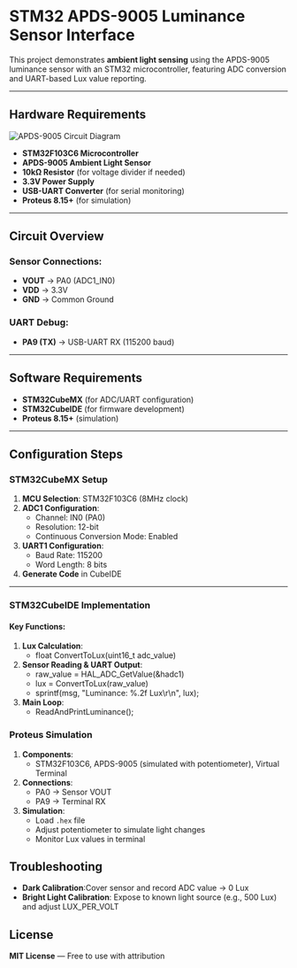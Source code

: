 # STM32 APDS-9005 Luminance Sensor Interface  

This project demonstrates **ambient light sensing** using the APDS-9005 luminance sensor with an STM32 microcontroller, featuring ADC conversion and UART-based Lux value reporting.  

---

## Hardware Requirements  
![APDS-9005 Circuit Diagram](apds9005_circuit.png)  
- **STM32F103C6 Microcontroller**  
- **APDS-9005 Ambient Light Sensor**  
- **10kΩ Resistor** (for voltage divider if needed)  
- **3.3V Power Supply**  
- **USB-UART Converter** (for serial monitoring)  
- **Proteus 8.15+** (for simulation)  

---

## Circuit Overview  
### Sensor Connections:  
- **VOUT** → PA0 (ADC1_IN0)  
- **VDD** → 3.3V  
- **GND** → Common Ground  
### UART Debug:  
- **PA9 (TX)** → USB-UART RX (115200 baud)  

---

## Software Requirements  
- **STM32CubeMX** (for ADC/UART configuration)  
- **STM32CubeIDE** (for firmware development)  
- **Proteus 8.15+** (simulation)  

---

## Configuration Steps  

### STM32CubeMX Setup  
1. **MCU Selection**: STM32F103C6 (8MHz clock)  
2. **ADC1 Configuration**:  
   - Channel: IN0 (PA0)  
   - Resolution: 12-bit  
   - Continuous Conversion Mode: Enabled  
3. **UART1 Configuration**:  
   - Baud Rate: 115200  
   - Word Length: 8 bits  
4. **Generate Code** in CubeIDE  

---

### STM32CubeIDE Implementation  
#### Key Functions:  
1. **Lux Calculation**:  
    - float ConvertToLux(uint16_t adc_value) 
2. **Sensor Reading & UART Output**:
    - raw_value = HAL_ADC_GetValue(&hadc1)
    - lux = ConvertToLux(raw_value)
    - sprintf(msg, "Luminance: %.2f Lux\r\n", lux);
3. **Main Loop**:
    -  ReadAndPrintLuminance();

### Proteus Simulation  
1. **Components**:  
    - STM32F103C6, APDS-9005 (simulated with potentiometer), Virtual Terminal
2. **Connections**:  
    - PA0 → Sensor VOUT
    - PA9 → Terminal RX
3. **Simulation**:  
   - Load `.hex` file  
   - Adjust potentiometer to simulate light changes
   - Monitor Lux values in terminal

## Troubleshooting  
- **Dark Calibration**:Cover sensor and record ADC value → 0 Lux
- **Bright Light Calibration**: Expose to known light source (e.g., 500 Lux) and adjust LUX_PER_VOLT

## License  
**MIT License** — Free to use with attribution  
